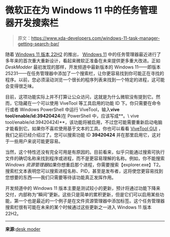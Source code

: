 # 微软正在为 Windows 11 中的任务管理器开发搜索栏

> 原文：<https://www.xda-developers.com/windows-11-task-manager-getting-search-bar/>

随着 [Windows 11 版本 22H2](https://www.xda-developers.com/windows-11-22h2/) 的推出， [Windows 11](https://www.xda-developers.com/windows-11/) 中的任务管理器最近进行了多年来的首次重大重新设计，看起来微软正准备在未来提供更多重大改进。正如 *DeskModder* 最初发现的那样，开发频道中最新版本的 Windows 11——即版本 25231——在任务管理器中添加了一个搜索栏，让你更容易找到你可能正在寻找的程序。以前，您必须滚动浏览一个很长的程序列表来找到一个特定的进程，这可能会变得很乏味。

目前，这项功能实际上并不打算让公众访问，这就是为什么微软没有提到它。然而，它隐藏在一个可以使用 ViveTool 等工具启用的功能 ID 下。你只需要在命令行或者 Windows PowerShell 中运行 ViveTool，输入**vive tool/enable/id:39420424**(在 PowerShell 中，应该写成**。\ vive tool/enable/id:39420424)**，该功能将被启用，不过您可能需要重新启动电脑才能看到它。如果你不喜欢使用基于文本的工具。你也可以看看 [ViveTool GUI](https://www.xda-developers.com/vivetool-gui-enable-hidden-windows-11-features/) ，我们之前已经介绍过了。您可以搜索功能 ID **39420424** 并在那里启用它，这对于一些用户来说可能更容易。

当然，这个特性还没有完全可用是有原因的。目前看来，似乎只能通过搜索可执行文件的确切名称来找到程序或进程，而不是更容易理解的名称。例如，你不能搜索 *Windows 资源管理器*如果你想重启那个进程，你需要搜索【explorer.exe】T2。搜索栏文本表明您可以搜索进程名称、PID，甚至是发布者，这将使您更容易找到您想要的东西——我们只需要等待该功能真正发挥作用。

开发频道中的 Windows 11 版本主要是测试较小的更新，预计将通过功能下降来交付，内部称为“瞬间”更新。这些只是简单的累积更新，但是它们可以启用某些功能，第一个也是最近的一个例子是在文件资源管理器中添加标签。这个任务管理器搜索栏很有可能在未来的某个时候通过这些更新之一进入 Windows 11 版本 22H2。

* * *

**来源:**[desk moder](https://www.deskmodder.de/blog/2022/11/01/windows-11-microsoft-testet-derzeit-eine-suchleiste-im-task-manager)